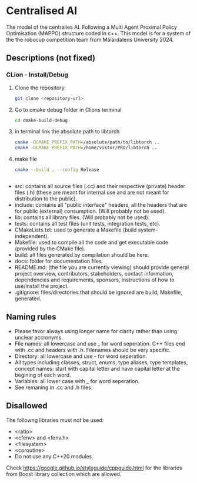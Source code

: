 # Centralised AI
The model of the centralies AI. Following a Multi Agent Proximal Policy Optimisation (MAPPO) structure coded in c++.
This model is for a system of the the robocup competition team from Mälardalens University 2024. 
## Descriptions (not fixed)

### CLion - Install/Debug
1. Clone the repository:
   ```bash
   git clone <repository-url>
2. Go to cmake debug folder in Clions terminal
    ```bash
   cd cmake-build-debug
3. in terminal link the absolute path to libtorch
    ```bash
   cmake -DCMAKE_PREFIX_PATH=/absolute/path/to/libtorch ..
   cmake -DCMAKE_PREFIX_PATH=/home/viktor/PRO/libtorch ..
4. make file
   ```bash
   cmake --build . --config Release



- src: contains all source files (.cc) and their respective (private) header 
files (.h) (these are meant for internal use and are not meant for distribution 
to the public).
- include: contains all "public interface" headers, all the headers that are 
for public (external) consumption. (Will probably not be used).
- lib: contains all library files. (Will probably not be used).
- tests: contains all test files (unit tests, integration tests, etc).
- CMakeLists.txt: used to generate a Makefile (build system-independent).
- Makefile: used to compile all the code and get executable code (provided by 
the CMake file).
- build: all files generated by compilation should be here.
- docs: folder for documentation files.
- README.md: (the file you are currently viewing) should provide general 
project overview, contributors, stakeholders, contact information, dependencies 
and requirements, sponsors, instructions of how to use/install the project.
- .gitignore: files/directories that should be ignored are build, Makefile, generated.

## Naming rules
- Please favor always using longer name for clarity rather than using unclear 
accronyms. 
- File names: all lowercase and use _ for word seperation. C++ files end with 
.cc and headers with .h. Filenames should be very specific.
- Directory: all lowercase and use - for word seperation.
- All types including classes, struct, enums, type aliases, type templates, 
concept names: start with capital letter and have capital letter at the begining 
of each word.
- Variables: all lower case with _ for word seperation.
- See remaning in .cc and .h files.

## Disallowed
The followng libraries must not be used:
- &lt;ratio&gt;
- &lt;cfenv&gt; and &lt;fenv.h&gt;
- &lt;filesystem&gt;
- &lt;coroutine&gt;
- Do not use any C++20 modules.

Check https://google.github.io/styleguide/cppguide.html for the libraries from 
Boost library collection which are allowed.
